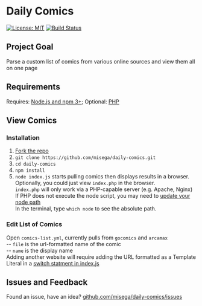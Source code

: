 # Daily Comics

[![License: MIT](https://img.shields.io/badge/License-MIT-blue.svg)](https://opensource.org/licenses/MIT)
[![Build Status](https://david-dm.org/misega/daily-comics.svg)](https://david-dm.org/misega/daily-comics)

## Project Goal
Parse a custom list of comics from various online sources and view them all on one page

## Requirements
Requires: [Node.js and npm 3+](https://docs.npmjs.com/getting-started/installing-node); Optional: [PHP](http://www.php.net/)

## View Comics
### Installation
1. [Fork the repo](https://github.com/misega/daily-comics/fork)
1. `git clone https://github.com/misega/daily-comics.git`
1. `cd daily-comics`
1. `npm install`
1. `node index.js` starts pulling comics then displays results in a browser.<br>
    Optionally, you could just view `index.php` in the browser.<br>
    `index.php` will only work via a PHP-capable server (e.g. Apache, Nginx)<br>
    If PHP does not execute the node script, you may need to [update your node path](https://github.com/misega/daily-comics/blob/master/index.php#L3)<br>
    In the terminal, type `which node` to see the absolute path.

### Edit List of Comics

Open `comics-list.yml`, currently pulls from `gocomics` and `arcamax`<br>
 -- `file` is the url-formatted name of the comic<br>
 -- `name` is the display name<br>
Adding another website will require adding the URL formatted as a Template Literal in a [switch statment in index.js](https://github.com/misega/daily-comics/blob/master/index.js#L52-L61)


## Issues and Feedback
Found an issue, have an idea? [github.com/misega/daily-comics/issues](https://github.com/misega/daily-comics/issues)
